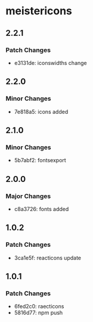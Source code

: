 # meistericons

## 2.2.1

### Patch Changes

- e3131de: iconswidths change

## 2.2.0

### Minor Changes

- 7e818a5: icons added

## 2.1.0

### Minor Changes

- 5b7abf2: fontsexport

## 2.0.0

### Major Changes

- c8a3726: fonts added

## 1.0.2

### Patch Changes

- 3ca1e5f: reacticons update

## 1.0.1

### Patch Changes

- 6fed2c0: raecticons
- 5816d77: npm push
